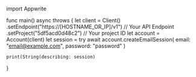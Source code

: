 import Appwrite

func main() async throws {
    let client = Client()
      .setEndpoint("https://[HOSTNAME_OR_IP]/v1") // Your API Endpoint
      .setProject("5df5acd0d48c2") // Your project ID
    let account = Account(client)
    let session = try await account.createEmailSession(
        email: "email@example.com",
        password: "password"
    )

    print(String(describing: session)
}
